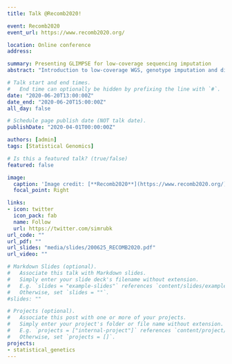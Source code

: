 ```yaml
---
title: Talk @Recomb2020!

event: Recomb2020
event_url: https://www.recomb2020.org/

location: Online conference
address:

summary: Presenting GLIMPSE for low-coverage sequencing imputation
abstract: "Introduction to low-coverage WGS, genotype imputation and differences to SNP-arrays. GLIMPSE model and results."

# Talk start and end times.
#   End time can optionally be hidden by prefixing the line with `#`.
date: "2020-06-20T13:00:00Z"
date_end: "2020-06-20T15:00:00Z"
all_day: false

# Schedule page publish date (NOT talk date).
publishDate: "2020-04-01T00:00:00Z"

authors: [admin]
tags: [Statistical Genomics]

# Is this a featured talk? (true/false)
featured: false

image:
  caption: 'Image credit: [**Recomb2020**](https://www.recomb2020.org/)'
  focal_point: Right

links:
- icon: twitter
  icon_pack: fab
  name: Follow
  url: https://twitter.com/simrubk
url_code: ""
url_pdf: ""
url_slides: "media/slides/200625_RECOMB2020.pdf"
url_video: ""

# Markdown Slides (optional).
#   Associate this talk with Markdown slides.
#   Simply enter your slide deck's filename without extension.
#   E.g. `slides = "example-slides"` references `content/slides/example-slides.md`.
#   Otherwise, set `slides = ""`.
#slides: ""

# Projects (optional).
#   Associate this post with one or more of your projects.
#   Simply enter your project's folder or file name without extension.
#   E.g. `projects = ["internal-project"]` references `content/project/deep-learning/index.md`.
#   Otherwise, set `projects = []`.
projects:
- statistical_genetics
---
```

